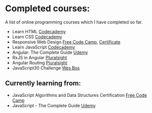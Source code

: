 # Completed courses:
A list of online programming courses which I have completed so far.

- Learn HTML [Codecademy](https://www.codecademy.com/learn/learn-html)
- Learn CSS [Codecademy](https://www.codecademy.com/learn/learn-css)
- Responsive Web Design [Free Code Camp](https://www.freecodecamp.org/learn), [Certificate](https://www.freecodecamp.org/certification/agnes_f/responsive-web-design)
- Learn JavaScript [Codecademy](https://www.codecademy.com/learn/introduction-to-javascript)
- Angular: The Complete Guide [Udemy](https://www.udemy.com/course/the-complete-guide-to-angular-2/?fbclid=IwAR2wtTIngBK94YRfnn0QGTGoo6Hiv9Fjh51anLqHyBc2ehA3At_9K0TzzAg)
- RxJS in Angular [Pluralsight](https://www.pluralsight.com/courses/rxjs-angular-reactive-development)
- Angular Routing [Pluralsight](https://www.pluralsight.com/courses/angular-routing)
- JavaScript30 Challenge [Wes Bos](https://javascript30.com/)

## Currently learning from:

- JavaScript Algorithms and Data Structures Certification [Free Code Camp](https://www.freecodecamp.org/learn)
- JavaScript - The Complete Guide [Udemy](https://www.udemy.com/course/javascript-the-complete-guide-2020-beginner-advanced/)
